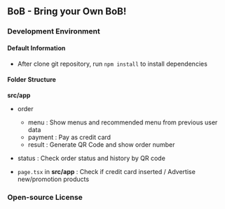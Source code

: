 ## BoB - Bring your Own BoB!

### Development Environment

#### Default Information

- After clone git repository, run `npm install` to install dependencies

#### Folder Structure

**src/app**

- order
  - menu : Show menus and recommended menu from previous user data
  - payment : Pay as credit card
  - result : Generate QR Code and show order number

- status : Check order status and history by QR code
- `page.tsx` in **src/app** : Check if credit card inserted / Advertise new/promotion products

### Open-source License
